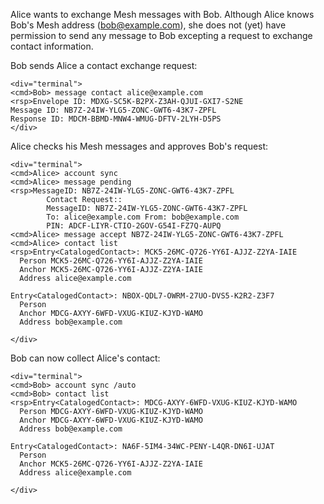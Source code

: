 
Alice wants to exchange Mesh messages with Bob. Although Alice knows Bob's Mesh address 
(bob@example.com), she does not (yet) have permission to send any message to Bob
excepting a request to exchange contact information.

Bob sends Alice a contact exchange request:


~~~~
<div="terminal">
<cmd>Bob> message contact alice@example.com
<rsp>Envelope ID: MDXG-SC5K-B2PX-Z3AH-QJUI-GXI7-S2NE
Message ID: NB7Z-24IW-YLG5-ZONC-GWT6-43K7-ZPFL
Response ID: MDCM-BBMD-MNW4-WMUG-DFTV-2LYH-D5PS
</div>
~~~~

Alice checks his Mesh messages and approves Bob's request:


~~~~
<div="terminal">
<cmd>Alice> account sync
<cmd>Alice> message pending
<rsp>MessageID: NB7Z-24IW-YLG5-ZONC-GWT6-43K7-ZPFL
        Contact Request::
        MessageID: NB7Z-24IW-YLG5-ZONC-GWT6-43K7-ZPFL
        To: alice@example.com From: bob@example.com
        PIN: ADCF-LIYR-CTIO-2GOV-G54I-FZ7Q-AUPQ
<cmd>Alice> message accept NB7Z-24IW-YLG5-ZONC-GWT6-43K7-ZPFL
<cmd>Alice> contact list
<rsp>Entry<CatalogedContact>: MCK5-26MC-Q726-YY6I-AJJZ-Z2YA-IAIE
  Person MCK5-26MC-Q726-YY6I-AJJZ-Z2YA-IAIE
  Anchor MCK5-26MC-Q726-YY6I-AJJZ-Z2YA-IAIE
  Address alice@example.com

Entry<CatalogedContact>: NBOX-QDL7-OWRM-27UO-DVS5-K2R2-Z3F7
  Person 
  Anchor MDCG-AXYY-6WFD-VXUG-KIUZ-KJYD-WAMO
  Address bob@example.com

</div>
~~~~

Bob can now collect Alice's contact:


~~~~
<div="terminal">
<cmd>Bob> account sync /auto
<cmd>Bob> contact list
<rsp>Entry<CatalogedContact>: MDCG-AXYY-6WFD-VXUG-KIUZ-KJYD-WAMO
  Person MDCG-AXYY-6WFD-VXUG-KIUZ-KJYD-WAMO
  Anchor MDCG-AXYY-6WFD-VXUG-KIUZ-KJYD-WAMO
  Address bob@example.com

Entry<CatalogedContact>: NA6F-5IM4-34WC-PENY-L4QR-DN6I-UJAT
  Person 
  Anchor MCK5-26MC-Q726-YY6I-AJJZ-Z2YA-IAIE
  Address alice@example.com

</div>
~~~~

